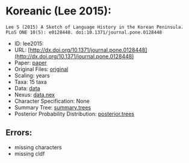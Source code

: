 # Koreanic (Lee 2015):

```
Lee S (2015) A Sketch of Language History in the Korean Peninsula. PLoS ONE 10(5): e0128448. doi:10.1371/journal.pone.0128448
```

* ID: lee2015:
* URL: [http://dx.doi.org/10.1371/journal.pone.0128448](http://dx.doi.org/10.1371/journal.pone.0128448)
* Paper: [paper](paper)
* Original Files: [original](original)
* Scaling: years
* Taxa: 15 taxa 
* Data: [data](data)
* Nexus: [data.nex](data.nex)
* Character Specification: None
* Summary Tree: [summary.trees](summary.trees)
* Posterior Probability Distribution: [posterior.trees](posterior.trees)

## Errors:

* missing characters
* missing cldf
